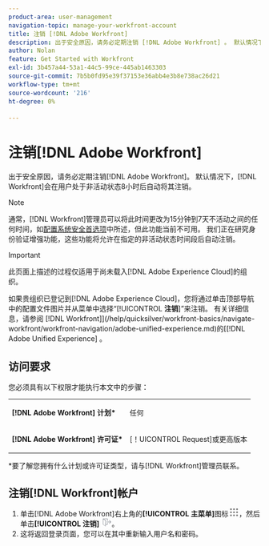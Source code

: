 ```yaml
---
product-area: user-management
navigation-topic: manage-your-workfront-account
title: 注销 [!DNL Adobe Workfront]
description: 出于安全原因，请务必定期注销 [!DNL Adobe Workfront] 。 默认情况下， [!DNL Workfront] 会在用户处于非活动状态8小时后自动将其注销。
author: Nolan
feature: Get Started with Workfront
exl-id: 3b457a44-53a1-44c5-99ce-445ab1463303
source-git-commit: 7b5b0fd95e39f37153e36abb4e3b8e738ac26d21
workflow-type: tm+mt
source-wordcount: '216'
ht-degree: 0%

---
```


# 注销[!DNL Adobe Workfront]

出于安全原因，请务必定期注销[!DNL Adobe Workfront]。 默认情况下，[!DNL Workfront]会在用户处于非活动状态8小时后自动将其注销。

>[!NOTE]
>
>通常，[!DNL Workfront]管理员可以将此时间更改为15分钟到7天不活动之间的任何时间，如[配置系统安全首选项](../../../administration-and-setup/manage-workfront/security/configure-security-preferences.md)中所述，但此功能当前不可用。 我们正在研究身份验证增强功能，这些功能将允许在指定的非活动状态时间段后自动注销。

<!--
><MadCap:conditionalText style="color: #ff1493;" data-mc-conditions="QuicksilverOrClassic.Draft mode">
>TEMPORARY note! Remove and update how this works after IMS takes over. There's another note like this in Manage Workfront/Security/configure-security-preferences.html>
></MadCap:conditionalText>
-->

>[!IMPORTANT]
>
>此页面上描述的过程仅适用于尚未载入[!DNL Adobe Experience Cloud]的组织。
>
> 如果贵组织已登记到[!DNL Adobe Experience Cloud]，您将通过单击顶部导航中的配置文件图片并从菜单中选择“[!UICONTROL **注销**]”来注销。 有关详细信息，请参阅 [!DNL Workfront]](/help/quicksilver/workfront-basics/navigate-workfront/workfront-navigation/adobe-unified-experience.md)的[[!DNL Adobe Unified Experience] 。

## 访问要求

您必须具有以下权限才能执行本文中的步骤：

<table style="table-layout:auto"> 
 <col> 
 </col> 
 <col> 
 </col> 
 <tbody> 
  <tr> 
   <td role="rowheader"><strong>[!DNL Adobe Workfront] 计划*</strong></td> 
   <td> <p>任何</p> </td> 
  </tr> 
  <tr> 
   <td role="rowheader"><strong>[!DNL Adobe Workfront] 许可证*</strong></td> 
   <td> <p>[！UICONTROL Request]或更高版本</p> </td> 
  </tr> 
 </tbody> 
</table>

&#42;要了解您拥有什么计划或许可证类型，请与[!DNL Workfront]管理员联系。

## 注销[!DNL Workfront]帐户

1. 单击[!DNL Adobe Workfront]右上角的&#x200B;**[!UICONTROL 主菜单]**&#x200B;图标![](assets/main-menu-icon.png)，然后单击&#x200B;**[!UICONTROL 注销]** ![](assets/logout-icon.png)。
1. 这将返回登录页面，您可以在其中重新输入用户名和密码。
